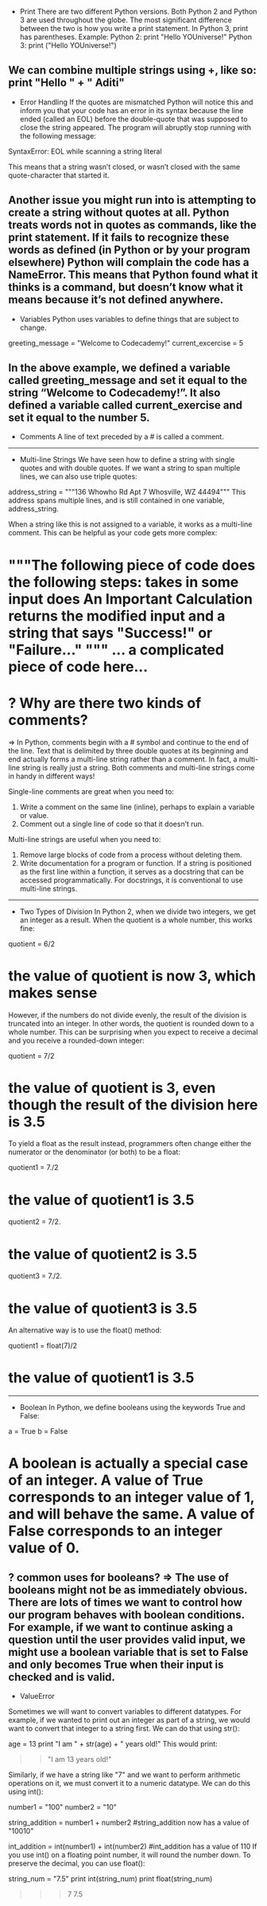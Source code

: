 - Print
There are two different Python versions.
Both Python 2 and Python 3 are used throughout the globe.
The most significant difference between the two is how you write a print statement. In Python 3, print has parentheses.
Example:
Python 2:
      print "Hello YOUniverse!"
Python 3:
      print ("Hello YOUniverse!")

We can combine multiple strings using +, like so:
    print "Hello " + " Aditi"
---------------------------------------------------------------------
- Error Handling
If the quotes are mismatched Python will notice this and inform you that your code has an error in its syntax because the line ended (called an EOL) before the double-quote that was supposed to close the string appeared. The program will abruptly stop running with the following message:

SyntaxError: EOL while scanning a string literal

This means that a string wasn’t closed, or wasn’t closed with the same quote-character that started it.

Another issue you might run into is attempting to create a string without quotes at all. Python treats words not in quotes as commands, like the print statement. If it fails to recognize these words as defined (in Python or by your program elsewhere) Python will complain the code has a NameError. This means that Python found what it thinks is a command, but doesn’t know what it means because it’s not defined anywhere.
-----------------------------------------------------------------------
- Variables
Python uses variables to define things that are subject to change.

greeting_message = "Welcome to Codecademy!"
current_excercise = 5

In the above example, we defined a variable called greeting_message and set it equal to the string “Welcome to Codecademy!”. It also defined a variable called current_exercise and set it equal to the number 5.
-------------------------------------------------------------------------
- Comments
A line of text preceded by a # is called a comment.
---------------------------------------------------
- Multi-line Strings
We have seen how to define a string with single quotes and with double quotes. If we want a string to span multiple lines, we can also use triple quotes:

address_string = """136 Whowho Rd
Apt 7
Whosville, WZ 44494"""
This address spans multiple lines, and is still contained in one variable, address_string.

When a string like this is not assigned to a variable, it works as a multi-line comment. This can be helpful as your code gets more complex:

"""The following piece of code does the following steps:
takes in some input
does An Important Calculation
returns the modified input and a string that says "Success!" or "Failure..."
"""
... a complicated piece of code here...
============================================
? Why are there two kinds of comments?
============================================
=> In Python, comments begin with a # symbol and continue to the end of the line. Text that is delimited by three double quotes at its beginning and end actually forms a multi-line string rather than a comment. In fact, a multi-line string is really just a string. Both comments and multi-line strings come in handy in different ways!

Single-line comments are great when you need to:
1. Write a comment on the same line (inline), perhaps to explain a variable or value.
2. Comment out a single line of code so that it doesn’t run.

Multi-line strings are useful when you need to:
1. Remove large blocks of code from a process without deleting them.
2. Write documentation for a program or function. If a string is positioned as the first line within a function, it serves as a docstring that can be accessed programmatically. For docstrings, it is conventional to use multi-line strings.
-------------------------------------------------------------------------
- Two Types of Division
In Python 2, when we divide two integers, we get an integer as a result. When the quotient is a whole number, this works fine:

quotient = 6/2
# the value of quotient is now 3, which makes sense

However, if the numbers do not divide evenly, the result of the division is truncated into an integer. In other words, the quotient is rounded down to a whole number. This can be surprising when you expect to receive a decimal and you receive a rounded-down integer:

quotient = 7/2
# the value of quotient is 3, even though the result of the division here is 3.5

To yield a float as the result instead, programmers often change either the numerator or the denominator (or both) to be a float:

quotient1 = 7./2
# the value of quotient1 is 3.5

quotient2 = 7/2.
# the value of quotient2 is 3.5

quotient3 = 7./2.
# the value of quotient3 is 3.5

An alternative way is to use the float() method:

quotient1 = float(7)/2
# the value of quotient1 is 3.5
--------------------------------------------------------------------------
- Boolean
In Python, we define booleans using the keywords True and False:

a = True
b = False

A boolean is actually a special case of an integer. A value of True corresponds to an integer value of 1, and will behave the same. A value of False corresponds to an integer value of 0.
===============================
? common uses for booleans?
=> The use of booleans might not be as immediately obvious. There are lots of times we want to control how our program behaves with boolean conditions. For example, if we want to continue asking a question until the user provides valid input, we might use a boolean variable that is set to False and only becomes True when their input is checked and is valid.
---------------------------------------------------------------------------
- ValueError

Sometimes we will want to convert variables to different datatypes. For example, if we wanted to print out an integer as part of a string, we would want to convert that integer to a string first. We can do that using str():

age = 13
print "I am " + str(age) + " years old!"
This would print:

>> "I am 13 years old!"

 Similarly, if we have a string like "7" and we want to perform arithmetic operations on it, we must convert it to a numeric datatype. We can do this using int():

number1 = "100"
number2 = "10"

string_addition = number1 + number2
#string_addition now has a value of "10010"

int_addition = int(number1) + int(number2)
#int_addition has a value of 110
If you use int() on a floating point number, it will round the number down. To preserve the decimal, you can use float():

string_num = "7.5"
print int(string_num)
print float(string_num)
>>> 7
>>> 7.5
